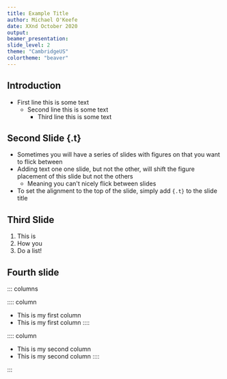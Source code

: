 ```yaml
---
title: Example Title
author: Michael O'Keefe
date: XXnd October 2020
output: 
beamer_presentation:
slide_level: 2
theme: "CambridgeUS"
colortheme: "beaver"
---
```


## Introduction
- First line this is some text
    - Second line this is some text
        - Third line this is some text

## Second Slide {.t}
- Sometimes you will have a series of slides with figures on that you want to flick between
- Adding text one one slide, but not the other, will shift the figure placement of this slide but not the others
    - Meaning you can't nicely flick between slides
- To set the alignment to the top of the slide, simply add ```{.t}``` to the slide title

## Third Slide
1. This is
1. How you
1. Do a list!

## Fourth slide
::: columns

:::: column
- This is my first column
- This is my first column
::::

:::: column
- This is my second column
- This is my second column
::::

:::
